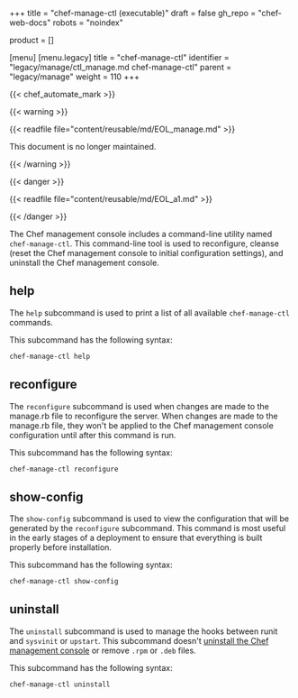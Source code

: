 +++
title = "chef-manage-ctl (executable)"
draft = false
gh_repo = "chef-web-docs"
robots = "noindex"

product = []

[menu]
  [menu.legacy]
    title = "chef-manage-ctl"
    identifier = "legacy/manage/ctl_manage.md chef-manage-ctl"
    parent = "legacy/manage"
    weight = 110
+++

{{< chef_automate_mark >}}

{{< warning >}}

{{< readfile file="content/reusable/md/EOL_manage.md" >}}

This document is no longer maintained.

{{< /warning >}}

{{< danger >}}

{{< readfile file="content/reusable/md/EOL_a1.md" >}}

{{< /danger >}}

The Chef management console includes a command-line utility named
`chef-manage-ctl`. This command-line tool is used to reconfigure,
cleanse (reset the Chef management console to initial configuration
settings), and uninstall the Chef management console.

## help

The `help` subcommand is used to print a list of all available
`chef-manage-ctl` commands.

This subcommand has the following syntax:

```bash
chef-manage-ctl help
```

## reconfigure

The `reconfigure` subcommand is used when changes are made to the
manage.rb file to reconfigure the server. When changes are made to the
manage.rb file, they won't be applied to the Chef management console
configuration until after this command is run.

This subcommand has the following syntax:

```bash
chef-manage-ctl reconfigure
```

## show-config

The `show-config` subcommand is used to view the configuration that will
be generated by the `reconfigure` subcommand. This command is most
useful in the early stages of a deployment to ensure that everything is
built properly before installation.

This subcommand has the following syntax:

```bash
chef-manage-ctl show-config
```

## uninstall

The `uninstall` subcommand is used to manage the hooks between runit and
`sysvinit` or `upstart`. This subcommand doesn't [uninstall the Chef
management console](/uninstall/#chef-manage) or remove `.rpm` or
`.deb` files.

This subcommand has the following syntax:

```bash
chef-manage-ctl uninstall
```
